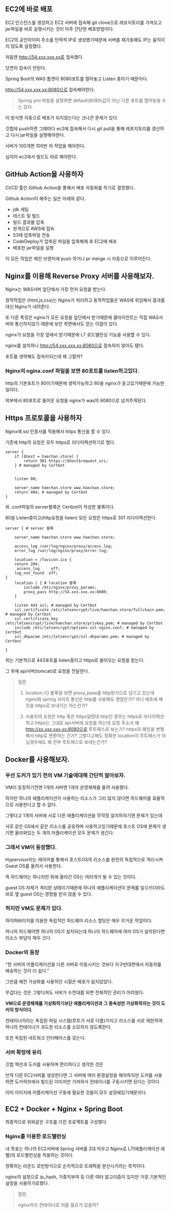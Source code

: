 ## EC2에 바로 배포

EC2 인스턴스를 생성하고 EC2 서버에 접속해 git clone으로 레포지토리를 가져오고 jar파일을 바로 실행시키는 것이 아주 간단한 배포방법이다.

EC2의 공인아이피 주소를 탄력적 IP로 생성했기때문에 서버를 재가동해도 IP는 움직이지 않도록 설정했다.

처음엔 http://54.xxx.xxx.xx로 접속했다.

당연히 접속이 안된다.

Spring Boot의 WAS 톰캣이 8080포트를 열어놓고 Listen 중이기 때문이다.

http://54.xxx.xxx.xx:8080으로 접속해야한다.

> Spring yml 파일을 설정하면 default(8080)값이 아닌 다른 포트를 열어놓을 수는 있다.

이 방식엔 자동으로 배포가 되지않는다는 크나큰 문제가 있다.

깃헙에 push하면 그때마다 ec2에 접속해서 다시 git pull을 통해 레포지토리를 갱신하고 다시 jar파일을 실행해야한다.

서버가 100개면 100번 저 작업을 해야한다.

심지어 ec2에서 빌드도 따로 해야한다.

## GitHub Action을 사용하자

CI/CD 툴인 Github Action을 통해서 배포 자동화를 하기로 결정했다.

Github Action이 해주는 일은 아래와 같다.

- jdk 세팅
- 테스트 및 빌드
- 빌드 결과물 압축
- 원격으로 AWS에 접속
- S3에 압축파일 전송
- CodeDeploy가 압축된 파일을 압축해제 후 EC2에 배포
- 배포한 jar파일을 실행

이 모든 작업은 메인 브랜치에 push 하거나 pr merge 시 자동으로 이루어진다.

## Nginx를 이용해 Reverse Proxy 서버를 사용해보자.

Nginx는 WAS서버 앞단에서 가장 먼저 요청을 받는다.

정적작업은 (html,js,css)는 Nginx가 처리하고 동적작업들은 WAS에 위임해서 결과를 대신 Nginx가 내려준다.

또 다른 특징은 nginx가 모든 요청을 앞단에서 받기때문에 클라이언트는 직접 WAS서버와 통신하지않기 때문에 보안 측면에서도 얻는 이점이 있다.

nginx가 요청을 가장 앞에서 받기때문에 L7 로드밸런싱 기능을 사용할 수 있다.

nginx를 설치하니 http://54.xxx.xxx.xx:8080으로 접속하지 않아도 됐다.

포트를 생략해도 접속이되는데 왜 그럴까?

### Nginx의 nginx.conf 파일을 보면 80포트를 listen하고있다.

http의 기본포트가 80이기때문에 생략가능하고 80을 nginx가 듣고있기때문에 가능한 일이다.

외부에서 80포트로 들어온 요청을 nginx가 was의 8080으로 넘겨주게된다.

## Https 프로토콜을 사용하자

Nginx에 ssl 인증서를 적용해서 https 통신을 할 수 있다.

기존에 http의 요청은 모두 https로 리다이렉션하기로 했다.

```shell
server {
    if ($host = haechan.store) {
        return 301 https://$host$request_uri;
    } # managed by Certbot


	listen 80;

    server_name haechan.store www.haechan.store;
    return 404; # managed by Certbot
}
```

위 .conf파일의 server블록은 Certbot이 작성한 블록이다.

80을 Listen중이고(http요청을 listen) 모든 요청은 https로 301 리다이렉션한다.

```shell
server { # server 블록

    server_name haechan.store www.haechan.store;

    access_log /var/log/nginx/proxy/access.log;
    error_log /var/log/nginx/proxy/error.log;

    location = /favicon.ico {
    return 204;
     access_log     off;
    log_not_found  off;
}
    location / { # location 블록
        include /etc/nginx/proxy_params;
        proxy_pass http://54.xxx.xxx.xx:8080;
    }

    listen 443 ssl; # managed by Certbot
    ssl_certificate /etc/letsencrypt/live/haechan.store/fullchain.pem; # managed by Certbot
    ssl_certificate_key /etc/letsencrypt/live/haechan.store/privkey.pem; # managed by Certbot
    include /etc/letsencrypt/options-ssl-nginx.conf; # managed by Certbot
    ssl_dhparam /etc/letsencrypt/ssl-dhparams.pem; # managed by Certbot

}
```

위는 기본적으로 443포트를 listen중이고 https로 들어오는 요청을 받는다.

그 후에 api서버(tomcat)로 요청을 전달한다.

> 질문
>
> 1. location /{} 블록을 보면 proxy_pass를 http방식으로 넘기고 있는데 nginx와 spring 사이의 통신은 http를 사용해도 괜찮은가? 아니 애초에 패킷을 https로 보내기는 하는건가?
> 
> 2. 사용자의 요청은 http 혹은 https일텐데 http인 경우는 https로 리다이렉션하고 https는 그대로 api서버에 요청을 하는데 요청 주소가 왜 http://xx.xxx.xxx.xx:8080으로 루트패스로 보는가? https의 패킷을 변형해서 http로 변환하는 건가? 그렇다고해도 정확한 location이 루트패스가 아닐경우에도 왜 전부 루트패스로 보내는건가?

## Docker를 사용해보자.

### 우선 도커가 있기 전의 VM 기술에대해 간단히 알아보자.

VM이 등장하기전엔 1개의 서버엔 1개의 운영체제를 올려 사용했다.

하지만 하나의 애플리케이션이 사용하는 리소스가 그리 많지 않다면 하드웨어를 효율적으로 사용한다고 할 수 없다.

그렇다고 1개의 서버에 서로 다른 애플리케이션을 무작정 설치하자기엔 문제가 있는데

서로 같은 OS에서 같은 리소스를 공유하며 사용하고있기때문에 호스트 OS에 문제가 생기면 올라와있는 두 개의 어플리케이션 모두 문제가 생긴다.

### 그래서 VM이 등장했다.

Hypervisor라는 레이어를 통해서 호스트OS의 리소스를 완전히 독립적으로 격리시켜 Guest OS를 올려서 사용한다.

즉 하드웨어는 하나지만 위에 올라간 OS는 여러개가 될 수 있는 것이다.

guest OS 자체가 격리된 상태이기때문에 하나의 애플리케이션이 문제를 일으키더라도 바로 옆 guest OS는 영향을 받지 않을 수 있다.

### 하지만 VM도 문제가 있다.

하이퍼바이저를 이용한 독립적인 하드웨어 리소스 할당은 매우 무거운 작업이다.

하나의 하드웨어엔 하나의 OS가 설치되는데 하나의 하드웨어에 여러 OS가 설치된다면 리소스 부담이 매우 크다.

### Docker의 등장

"한 서버의 어플리케이션을 다른 서버로 이동시키는 것보다 지구반대편에서 자동차를 배송하는 것이 더 쉽다."

그만큼 예전 가상화를 사용하던 시절은 배포가 쉽지않았다.

무겁다는 것은 그렇다쳐도 서버가 수천대쯤 되면 전체적인 관리가 어려웠다.

**VM으로 운영체제를 가상화하기보단 애플리케이션과 그 종속성만 가상화하자는 것이 도커의 방식이다.**

컨테이너끼리는 독립된 파일 시스템(루트가 서로 다름)가지고 리소스를 서로 제한하여 하나의 컨테이너가 과도한 리소스를 소모하지 않도록한다.

또한 독립된 네트워크 인터페이스를 갖는다.

### 서버 확장에 유리

깃헙 액션과 도커를 사용하며 편리하다고 생각한 것은 

만약 다른 EC2서버를 생성한다면 그 서버에 여러 환경설정을 해야하지만 도커를 사용하면 도커허브에서 빌드된 이미지만 가져와서 컨테이너를 구동시키면 된다는 것이다.

이미 이미지에 어플리케이션 구동에 필요한 것들이 모두 설정돼있기때문이다.

## EC2 + Docker + Nginx + Spring Boot

최종적으로 위와같은 구조를 가진 프로젝트를 구성했다.

### Nginx를 이용한 로드밸런싱

내 목표는 하나의 EC2서버에 Spring 서버를 2대 띄우고 Nginx로 L7(애플리케이션 레벨)의 로드밸런싱을 적용하는 것이다.

정확히는 라운드 로빈방식으로 순차적으로 트래픽을 분산시키려는 목적이다.

nginx의 설정으로 ip_hash, 가중치부여 등 다른 여타 알고리즘이 있지만 가장 기본적인 설정을 사용하기로했다.

> 질문
> 
> nginx까지 컨테이너로 띄울 필요가 있을까?

